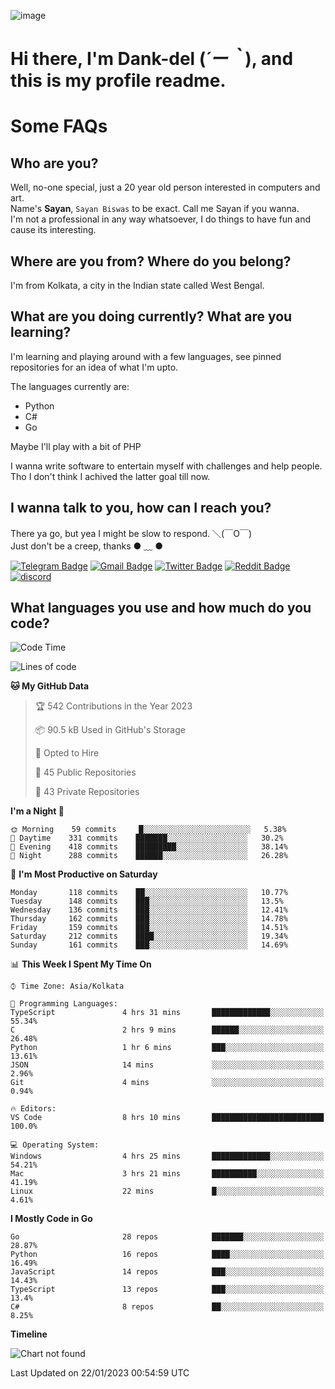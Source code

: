 ![image](https://user-images.githubusercontent.com/63096193/125182844-29f20800-e22f-11eb-8dc9-b0f2d29647bb.png)

# **Hi there, I'm Dank-del (*´ー｀*), and this is my profile readme.**
<!--  [![Profile views](https://gpvc.arturio.dev/dank-del)](https://github.com/dank-del) -->
# Some FAQs

## **Who are you?**

Well, no-one special, just a 20 year old person interested in computers and art. \
Name's **Sayan**, `Sayan Biswas` to be exact. Call me Sayan if you wanna. \
I'm not a professional in any way whatsoever, I do things to have fun and cause its interesting.

## **Where are you from? Where do you belong?**

I'm from Kolkata, a city in the Indian state called West Bengal.

## **What are you doing currently? What are you learning?**

I'm learning and playing around with a few languages, see pinned repositories for an idea of what I'm upto.

The languages currently are:

- Python
- C#
- Go

Maybe I'll play with a bit of PHP

I wanna write software to entertain myself with challenges and help people. \
Tho I don't think I achived the latter goal till now.

<!--## **Eww, I see a weeb profile.**

Can't help it, it's the best way to hide my face on this account
> Why do people hate weebs .-.

## **Cool, what more interests you?**

My interests are quite, weird. They're scattered all over the place. \
I've been fascinated by music and have studied it since the age of 6, I've performed on stage and on air but yeah now I've been away from that. I specialize in key instruments. \
Another thing that interests me is Media Production, aka, working with audio, video and broadcasting media.

> I just like art in general. also feeds the reason of me being obsessed with Japanese drawings (⋟ ﹏ ⋞)-->

## **I wanna talk to you, how can I reach you?**

There ya go, but yea I might be slow to respond. ＼(￣O￣) \
Just don't be a creep, thanks ● ﹏ ●

[![Telegram Badge](https://img.shields.io/badge/-dank_as_fuck-1ca0f1?style=flat-square&logo=telegram&logoColor=white&link=https://t.me/dank_as_fuck)](https://t.me/dank_as_fuck)
[![Gmail Badge](https://img.shields.io/badge/-sayan@asia.com-c14438?style=flat-square&logo=Gmail&logoColor=white&link=mailto:sayan@asia.com)](mailto:sayan@asia.com)
[![Twitter Badge](https://img.shields.io/twitter/follow/TheDankDel?style=social)](https://twitter.com/TheDankDel)
[![Reddit Badge](https://img.shields.io/reddit/user-karma/combined/dank_as_fuck_?style=social)](https://www.reddit.com/user/dank_as_fuck_/)
[![discord](https://discord-md-badge.vercel.app/api/shield/506536929152466945?style=social)](https://discordapp.com/users/506536929152466945)

## **What languages you use and how much do you code?**

<!--START_SECTION:waka-->
![Code Time](http://img.shields.io/badge/Code%20Time-1%2C017%20hrs%2037%20mins-blue)

![Lines of code](https://img.shields.io/badge/From%20Hello%20World%20I%27ve%20Written-1%20Million%20lines%20of%20code-blue)

**🐱 My GitHub Data** 

> 🏆 542 Contributions in the Year 2023
 > 
> 📦 90.5 kB Used in GitHub's Storage 
 > 
> 💼 Opted to Hire
 > 
> 📜 45 Public Repositories 
 > 
> 🔑 43 Private Repositories  
 > 
**I'm a Night 🦉** 

```text
🌞 Morning    59 commits     █░░░░░░░░░░░░░░░░░░░░░░░░   5.38% 
🌆 Daytime    331 commits    ███████░░░░░░░░░░░░░░░░░░   30.2% 
🌃 Evening    418 commits    █████████░░░░░░░░░░░░░░░░   38.14% 
🌙 Night      288 commits    ██████░░░░░░░░░░░░░░░░░░░   26.28%

```
📅 **I'm Most Productive on Saturday** 

```text
Monday       118 commits    ██░░░░░░░░░░░░░░░░░░░░░░░   10.77% 
Tuesday      148 commits    ███░░░░░░░░░░░░░░░░░░░░░░   13.5% 
Wednesday    136 commits    ███░░░░░░░░░░░░░░░░░░░░░░   12.41% 
Thursday     162 commits    ███░░░░░░░░░░░░░░░░░░░░░░   14.78% 
Friday       159 commits    ███░░░░░░░░░░░░░░░░░░░░░░   14.51% 
Saturday     212 commits    ████░░░░░░░░░░░░░░░░░░░░░   19.34% 
Sunday       161 commits    ███░░░░░░░░░░░░░░░░░░░░░░   14.69%

```


📊 **This Week I Spent My Time On** 

```text
⌚︎ Time Zone: Asia/Kolkata

💬 Programming Languages: 
TypeScript               4 hrs 31 mins       █████████████░░░░░░░░░░░░   55.34% 
C                        2 hrs 9 mins        ██████░░░░░░░░░░░░░░░░░░░   26.48% 
Python                   1 hr 6 mins         ███░░░░░░░░░░░░░░░░░░░░░░   13.61% 
JSON                     14 mins             ░░░░░░░░░░░░░░░░░░░░░░░░░   2.96% 
Git                      4 mins              ░░░░░░░░░░░░░░░░░░░░░░░░░   0.94%

🔥 Editors: 
VS Code                  8 hrs 10 mins       █████████████████████████   100.0%

💻 Operating System: 
Windows                  4 hrs 25 mins       █████████████░░░░░░░░░░░░   54.21% 
Mac                      3 hrs 21 mins       ██████████░░░░░░░░░░░░░░░   41.19% 
Linux                    22 mins             █░░░░░░░░░░░░░░░░░░░░░░░░   4.61%

```

**I Mostly Code in Go** 

```text
Go                       28 repos            ███████░░░░░░░░░░░░░░░░░░   28.87% 
Python                   16 repos            ████░░░░░░░░░░░░░░░░░░░░░   16.49% 
JavaScript               14 repos            ███░░░░░░░░░░░░░░░░░░░░░░   14.43% 
TypeScript               13 repos            ███░░░░░░░░░░░░░░░░░░░░░░   13.4% 
C#                       8 repos             ██░░░░░░░░░░░░░░░░░░░░░░░   8.25%

```


**Timeline**

![Chart not found](https://raw.githubusercontent.com/Dank-del/Dank-del/main/charts/bar_graph.png) 


 Last Updated on 22/01/2023 00:54:59 UTC
<!--END_SECTION:waka-->

<!--## **Can I stalk your spotify?**

Um sure.

![OwO Spotify](https://spotify-recently-played-readme.vercel.app/api?user=31fdrsslnr7nvq4ytqwtw7c4rxfm&count=5)-->
